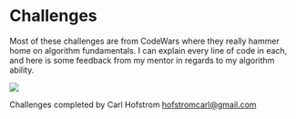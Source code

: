 # Challenges

Most of these challenges are from CodeWars where they really hammer home on algorithm fundamentals. I can explain every line of code in each, and here is some feedback from my mentor in regards to my algorithm ability.

![](Images/Algorithm%20success.PNG)


Challenges completed by Carl Hofstrom hofstromcarl@gmail.com

